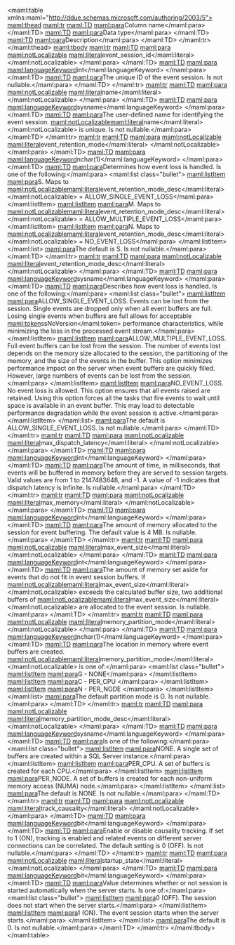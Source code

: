 <Token xmlns:xlink="http://www.w3.org/1999/xlink"><maml:table xmlns:maml="http://ddue.schemas.microsoft.com/authoring/2003/5">
      <maml:thead>
        <maml:tr>
          <maml:TD>
            <maml:para>Column name</maml:para>
          </maml:TD>
          <maml:TD>
            <maml:para>Data type</maml:para>
          </maml:TD>
          <maml:TD>
            <maml:para>Description</maml:para>
          </maml:TD>
        </maml:tr>
      </maml:thead>
      <maml:tbody>
        <maml:tr>
          <maml:TD>
            <maml:para>
              <maml:notLocalizable>
                <maml:literal>event_session_id</maml:literal>
              </maml:notLocalizable>
            </maml:para>
          </maml:TD>
          <maml:TD>
            <maml:para>
              <maml:languageKeyword>int</maml:languageKeyword>
            </maml:para>
          </maml:TD>
          <maml:TD>
            <maml:para>The unique ID of the event session. Is not nullable.</maml:para>
          </maml:TD>
        </maml:tr>
        <maml:tr>
          <maml:TD>
            <maml:para>
              <maml:notLocalizable>
                <maml:literal>name</maml:literal>
              </maml:notLocalizable>
            </maml:para>
          </maml:TD>
          <maml:TD>
            <maml:para>
              <maml:languageKeyword>sysname</maml:languageKeyword>
            </maml:para>
          </maml:TD>
          <maml:TD>
            <maml:para>The user-defined name for identifying the event session. <maml:notLocalizable><maml:literal>name</maml:literal></maml:notLocalizable> is unique. Is not nullable.</maml:para>
          </maml:TD>
        </maml:tr>
        <maml:tr>
          <maml:TD>
            <maml:para>
              <maml:notLocalizable>
                <maml:literal>event_retention_mode</maml:literal>
              </maml:notLocalizable>
            </maml:para>
          </maml:TD>
          <maml:TD>
            <maml:para>
              <maml:languageKeyword>nchar(1)</maml:languageKeyword>
            </maml:para>
          </maml:TD>
          <maml:TD>
            <maml:para>Determines how event loss is handled. Is one of the following:</maml:para>
            <maml:list class="bullet">
              <maml:listItem>
                <maml:para>S. Maps to <maml:notLocalizable><maml:literal>event_retention_mode_desc</maml:literal></maml:notLocalizable> = ALLOW_SINGLE_EVENT_LOSS</maml:para>
              </maml:listItem>
              <maml:listItem>
                <maml:para>M. Maps to <maml:notLocalizable><maml:literal>event_retention_mode_desc</maml:literal></maml:notLocalizable> = ALLOW_MULTIPLE_EVENT_LOSS</maml:para>
              </maml:listItem>
              <maml:listItem>
                <maml:para>N. Maps to <maml:notLocalizable><maml:literal>event_retention_mode_desc</maml:literal></maml:notLocalizable> = NO_EVENT_LOSS</maml:para>
              </maml:listItem>
            </maml:list>
            <maml:para>The default is S. Is not nullable.</maml:para>
          </maml:TD>
        </maml:tr>
        <maml:tr>
          <maml:TD>
            <maml:para>
              <maml:notLocalizable>
                <maml:literal>event_retention_mode_desc</maml:literal>
              </maml:notLocalizable>
            </maml:para>
          </maml:TD>
          <maml:TD>
            <maml:para>
              <maml:languageKeyword>sysname</maml:languageKeyword>
            </maml:para>
          </maml:TD>
          <maml:TD>
            <maml:para>Describes how event loss is handled. Is one of the following:</maml:para>
            <maml:list class="bullet">
              <maml:listItem>
                <maml:para>ALLOW_SINGLE_EVENT_LOSS. Events can be lost from the session. Single events are dropped only when all event buffers are full. Losing single events when buffers are full allows for acceptable <maml:token>ssNoVersion</maml:token> performance characteristics, while minimizing the loss in the processed event stream.</maml:para>
              </maml:listItem>
              <maml:listItem>
                <maml:para>ALLOW_MULTIPLE_EVENT_LOSS. Full event buffers can be lost from the session. The number of events lost depends on the memory size allocated to the session, the partitioning of the memory, and the size of the events in the buffer. This option minimizes performance impact on the server when event buffers are quickly filled. However, large numbers of events can be lost from the session.</maml:para>
              </maml:listItem>
              <maml:listItem>
                <maml:para>NO_EVENT_LOSS. No event loss is allowed. This option ensures that all events raised are retained. Using this option forces all the tasks that fire events to wait until space is available in an event buffer. This may lead to detectable performance degradation while the event session is active.</maml:para>
              </maml:listItem>
            </maml:list>
            <maml:para>The default is ALLOW_SINGLE_EVENT_LOSS. Is not nullable.</maml:para>
          </maml:TD>
        </maml:tr>
        <maml:tr>
          <maml:TD>
            <maml:para>
              <maml:notLocalizable>
                <maml:literal>max_dispatch_latency</maml:literal>
              </maml:notLocalizable>
            </maml:para>
          </maml:TD>
          <maml:TD>
            <maml:para>
              <maml:languageKeyword>int</maml:languageKeyword>
            </maml:para>
          </maml:TD>
          <maml:TD>
            <maml:para>The amount of time, in milliseconds, that events will be buffered in memory before they are served to session targets. Valid values are from 1 to 2147483648, and -1. A value of -1 indicates that dispatch latency is infinite. Is nullable.</maml:para>
          </maml:TD>
        </maml:tr>
        <maml:tr>
          <maml:TD>
            <maml:para>
              <maml:notLocalizable>
                <maml:literal>max_memory</maml:literal>
              </maml:notLocalizable>
            </maml:para>
          </maml:TD>
          <maml:TD>
            <maml:para>
              <maml:languageKeyword>int</maml:languageKeyword>
            </maml:para>
          </maml:TD>
          <maml:TD>
            <maml:para>The amount of memory allocated to the session for event buffering. The default value is 4 MB. Is nullable.</maml:para>
          </maml:TD>
        </maml:tr>
        <maml:tr>
          <maml:TD>
            <maml:para>
              <maml:notLocalizable>
                <maml:literal>max_event_size</maml:literal>
              </maml:notLocalizable>
            </maml:para>
          </maml:TD>
          <maml:TD>
            <maml:para>
              <maml:languageKeyword>int</maml:languageKeyword>
            </maml:para>
          </maml:TD>
          <maml:TD>
            <maml:para>The amount of memory set aside for events that do not fit in event session buffers. If <maml:notLocalizable><maml:literal>max_event_size</maml:literal></maml:notLocalizable> exceeds the calculated buffer size, two additional buffers of <maml:notLocalizable><maml:literal>max_event_size</maml:literal></maml:notLocalizable> are allocated to the event session. Is nullable.</maml:para>
          </maml:TD>
        </maml:tr>
        <maml:tr>
          <maml:TD>
            <maml:para>
              <maml:notLocalizable>
                <maml:literal>memory_partition_mode</maml:literal>
              </maml:notLocalizable>
            </maml:para>
          </maml:TD>
          <maml:TD>
            <maml:para>
              <maml:languageKeyword>nchar(1)</maml:languageKeyword>
            </maml:para>
          </maml:TD>
          <maml:TD>
            <maml:para>The location in memory where event buffers are created. <maml:notLocalizable><maml:literal>memory_partition_mode</maml:literal></maml:notLocalizable> is one of:</maml:para>
            <maml:list class="bullet">
              <maml:listItem>
                <maml:para>G - NONE</maml:para>
              </maml:listItem>
              <maml:listItem>
                <maml:para>C - PER_CPU </maml:para>
              </maml:listItem>
              <maml:listItem>
                <maml:para>N - PER_NODE </maml:para>
              </maml:listItem>
            </maml:list>
            <maml:para>The default partition mode is G. Is not nullable.</maml:para>
          </maml:TD>
        </maml:tr>
        <maml:tr>
          <maml:TD>
            <maml:para>
              <maml:notLocalizable>
                <maml:literal>memory_partition_mode_desc</maml:literal>
              </maml:notLocalizable>
            </maml:para>
          </maml:TD>
          <maml:TD>
            <maml:para>
              <maml:languageKeyword>sysname</maml:languageKeyword>
            </maml:para>
          </maml:TD>
          <maml:TD>
            <maml:para>Is one of the following:</maml:para>
            <maml:list class="bullet">
              <maml:listItem>
                <maml:para>NONE. A single set of buffers are created within a SQL Server instance.</maml:para>
              </maml:listItem>
              <maml:listItem>
                <maml:para>PER_CPU. A set of buffers is created for each CPU.</maml:para>
              </maml:listItem>
              <maml:listItem>
                <maml:para>PER_NODE. A set of buffers is created for each non-uniform memory access (NUMA) node.</maml:para>
              </maml:listItem>
            </maml:list>
            <maml:para>The default is NONE. Is not nullable.</maml:para>
          </maml:TD>
        </maml:tr>
        <maml:tr>
          <maml:TD>
            <maml:para>
              <maml:notLocalizable>
                <maml:literal>track_causality</maml:literal>
              </maml:notLocalizable>
            </maml:para>
          </maml:TD>
          <maml:TD>
            <maml:para>
              <maml:languageKeyword>bit</maml:languageKeyword>
            </maml:para>
          </maml:TD>
          <maml:TD>
            <maml:para>Enable or disable causality tracking. If set to 1 (ON), tracking is enabled and related events on different server connections can be correlated. The default setting is 0 (OFF). Is not nullable.</maml:para>
          </maml:TD>
        </maml:tr>
        <maml:tr>
          <maml:TD>
            <maml:para>
              <maml:notLocalizable>
                <maml:literal>startup_state</maml:literal>
              </maml:notLocalizable>
            </maml:para>
          </maml:TD>
          <maml:TD>
            <maml:para>
              <maml:languageKeyword>bit</maml:languageKeyword>
            </maml:para>
          </maml:TD>
          <maml:TD>
            <maml:para>Value determines whether or not session is started automatically when the server starts. Is one of:</maml:para>
            <maml:list class="bullet">
              <maml:listItem>
                <maml:para>0 (OFF). The session does not start when the server starts.</maml:para>
              </maml:listItem>
              <maml:listItem>
                <maml:para>1 (ON). The event session starts when the server starts.</maml:para>
              </maml:listItem>
            </maml:list>
            <maml:para>The default is 0. Is not nullable.</maml:para>
          </maml:TD>
        </maml:tr>
      </maml:tbody>
    </maml:table></Token>
